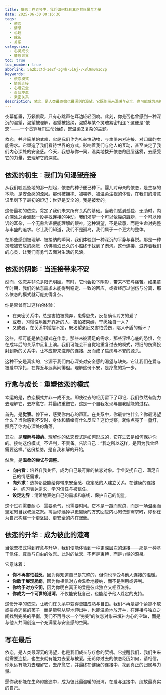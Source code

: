 ```yaml
---
title: 依恋：在连接中，我们如何找到真正的归属与力量
date: 2025-06-30 00:16:36
tags:
  - 依恋
  - 情感
  - 心理
  - 成长
  - 关系
categories:
  - 心灵成长
  - 情感世界
toc: true
toc_number: true
abbrlink: 5a2b3c4d-1e2f-3g4h-5i6j-7k8l9m0n1o2p
keywords:
  - 依恋模式
  - 情感连接
  - 心理安全
  - 自我疗愈
  - 亲密关系
description: 依恋，是人类最原始也最深刻的渴望。它既能带来温暖与安全，也可能成为束缚与不安的源泉。这篇文章将带你深入探索依恋的本质，理解它如何塑造我们，并指引我们如何在爱与连接中，找到真正的自我，疗愈过往，最终成为彼此的港湾。
---
```


夜幕低垂，万籁俱寂，只有心跳声在耳边轻轻回响。此刻，你是否也曾感到一种深沉的渴望，渴望被理解，渴望被接纳，渴望与某个灵魂紧密相连？这便是“依恋”——一个贯穿我们生命始终，既温柔又复杂的主题。

依恋，并非简单的依赖，它是我们作为社会性动物，与生俱来对连接、对归属的本能需求。它塑造了我们看待世界的方式，影响着我们与他人的互动，甚至决定了我们内心深处的安全感。今天，我想与你一同，温柔地拨开依恋的层层迷雾，去感受它的力量，去理解它的深意。

## 依恋的初生：我们为何渴望连接

从我们呱呱坠地的那一刻起，依恋的种子便已种下。婴儿对母亲的依恋，是生存的本能，是安全感的源泉。那份被拥抱、被喂养、被温柔注视的体验，在我们的潜意识里刻下了最初的印记：世界是安全的，我是被爱的。

这份最初的依恋，奠定了我们未来所有关系的基础。当我们感到孤独、无助时，内心深处总会涌起一股寻找连接的冲动。我们渴望一个可以依靠的肩膀，一个可以倾诉的耳朵，一个无需言语便能理解的眼神。这种渴望，不是软弱，而是生命对完整与丰盛的追求。它让我们知道，我们不是孤岛，我们属于一个更大的整体。

在那些感到被理解、被接纳的瞬间，我们体验到一种深沉的平静与喜悦。那是一种灵魂被安放的感觉，仿佛漂泊已久的小船终于找到了港湾。这份连接，滋养着我们的心灵，让我们有勇气去面对生活的风浪。

## 依恋的阴影：当连接带来不安

然而，依恋并非总是阳光明媚。有时，它也会投下阴影，带来不安与痛苦。如果童年时期，我们的依恋需求未能得到稳定、一致的回应，或者经历过创伤与分离，那么依恋的模式就可能变得复杂。

你是否曾有过这样的体验：
*   在亲密关系中，总是害怕被抛弃，患得患失，反复确认对方的爱？
*   或者，习惯性地推开靠近的人，害怕被束缚，宁愿独自一人？
*   又或者，在关系中摇摆不定，既渴望亲近又害怕受伤，陷入矛盾的循环？

这些，都可能是依恋模式在作祟。那些未被满足的需求，那些深埋心底的恐惧，会在成年后的关系中反复上演。我们可能会不自觉地重复过去的模式，将旧的伤痛投射到新的关系中，让本应带来滋养的连接，反而成了焦虑与不安的源头。

这种不安是真实的，它源于我们内心深处对安全感的渴望与缺失。它让我们在爱与被爱中挣扎，在靠近与远离间徘徊。理解这份不安，是疗愈的第一步。

## 疗愈与成长：重塑依恋的模式

幸运的是，依恋模式并非一成不变。即使过去的经历留下了印记，我们依然有能力去理解它，去疗愈它，并最终重塑它。这是一个自我发现与自我赋能的过程。

首先，是**觉察**。停下来，感受你内心的声音。在关系中，你最害怕什么？你最渴望什么？当你感到不安时，身体和情绪有什么反应？这份觉察，就像点亮了一盏灯，照亮了你内心深处的角落。

其次，是**理解与接纳**。理解你的依恋模式是如何形成的，它在过去是如何保护你的。接纳这份模式，不评判，不责备。告诉自己：“我之所以这样，是因为我曾经需要这样。”这份接纳，是自我和解的开始。

然后，是**温柔的尝试与调整**。
*   **向内看**：培养自我关怀，成为自己最可靠的依恋对象。学会安抚自己，满足自己的情感需求。
*   **向外求**：选择那些能给你带来安全感、稳定感的人建立关系。在健康的连接中，练习表达需求，学习信任与被信任。
*   **设定边界**：清晰地表达自己的需求和底线，保护自己的能量。

这个过程需要耐心，需要勇气，也需要时间。它不是一蹴而就的，而是一场温柔而坚定的自我改造之旅。每当你选择以更健康的方式回应内心的依恋需求时，你都在为自己构建一个更坚固、更安全的内在堡垒。

## 依恋的升华：成为彼此的港湾

当依恋模式得到疗愈与升华，我们便能体验到一种更深层次的连接——那是一种基于信任、尊重与自由的依恋。此时的依恋，不再是束缚，而是力量的源泉。

它意味着：
*   **你不再害怕独处**，因为你知道自己是完整的，但你也享受与他人连接的温暖。
*   **你敢于展现脆弱**，因为你相信对方会温柔地接纳，而不是利用或评判。
*   **你给予对方空间**，因为你明白真正的爱是彼此独立又相互滋养。
*   **你成为一个可靠的港湾**，不仅能安抚自己，也能给予他人稳定的支持。

这份升华的依恋，让我们在关系中变得更加成熟与自由。我们不再是那个紧抓不放或拼命逃离的孩子，而是能够从容地伸出手，也能温柔地放开手，在连接与独立之间找到完美的平衡。我们不再寻求一个“完美”的依恋对象来填补内心的空缺，而是与他人共同创造一个充满爱与安全感的空间。

## 写在最后

依恋，是人类最深沉的渴望，也是我们成长与疗愈的契机。它提醒我们，我们生来就需要连接，也生来就有能力去爱与被爱。无论你过去的依恋经历如何，请相信，你永远有能力去理解它，去疗愈它，并最终在健康的连接中，找到真正的归属与力量。

愿你我都能在生命的旅途中，成为彼此最温暖的港湾，在爱与连接中，绽放最真实的自己。